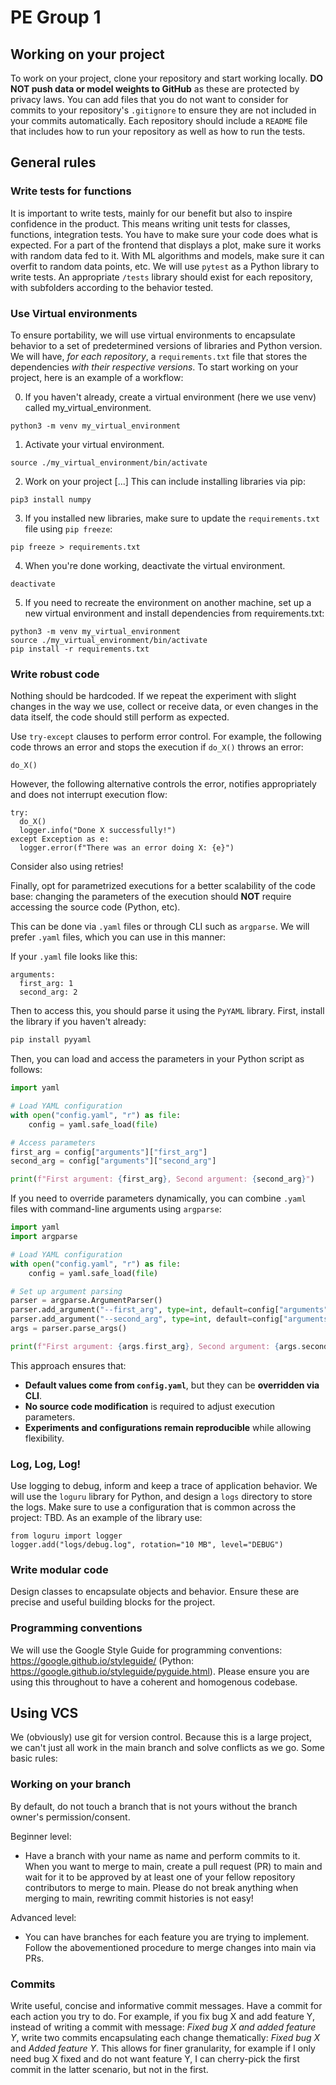 # PE Group 1

## Working on your project

To work on your project, clone your repository and start working locally. **DO NOT push data or model weights to GitHub** as these are protected by privacy laws. You can add files that you do not want to consider for commits to your repository's `.gitignore` to ensure they are not included in your commits automatically. Each repository should include a `README` file that includes how to run your repository as well as how to run the tests.

## General rules

### Write tests for functions

It is important to write tests, mainly for our benefit but also to inspire confidence in the product. This means writing unit tests for classes, functions, integration tests. You have to make sure your code does what is expected. For a part of the frontend that displays a plot, make sure it works with random data fed to it. With ML algorithms and models, make sure it can overfit to random data points, etc. We will use `pytest` as a Python library to write tests. An appropriate `/tests` library should exist for each repository, with subfolders according to the behavior tested.

### Use Virtual environments

To ensure portability, we will use virtual environments to encapsulate behavior to a set of predetermined versions of libraries and Python version. We will have, *for each repository*, a `requirements.txt` file that stores the dependencies *with their respective versions*. To start working on your project, here is an example of a workflow:

0. If you haven't already, create a virtual environment (here we use venv) called my_virtual_environment.

```
python3 -m venv my_virtual_environment
```

1. Activate your virtual environment.

```
source ./my_virtual_environment/bin/activate
```

2. Work on your project [...] This can include installing libraries via pip:

```
pip3 install numpy
```

3. If you installed new libraries, make sure to update the `requirements.txt` file using `pip freeze`:

```
pip freeze > requirements.txt
```

4. When you're done working, deactivate the virtual environment.

```
deactivate
```

5. If you need to recreate the environment on another machine, set up a new virtual environment and install dependencies from requirements.txt:
   
```
python3 -m venv my_virtual_environment  
source ./my_virtual_environment/bin/activate  
pip install -r requirements.txt
```

### Write robust code

Nothing should be hardcoded. If we repeat the experiment with slight changes in the way we use, collect or receive data, or even changes in the data itself, the code should still perform as expected. 

Use `try-except` clauses to perform error control. For example, the following code throws an error and stops the execution if `do_X()` throws an error:

```
do_X()
```

However, the following alternative controls the error, notifies appropriately and does not interrupt execution flow:

```
try:
  do_X()
  logger.info("Done X successfully!")
except Exception as e:
  logger.error(f"There was an error doing X: {e}")
```

Consider also using retries!

Finally, opt for parametrized executions for a better scalability of the code base: changing the parameters of the execution should **NOT** require accessing the source code (Python, etc). 

This can be done via `.yaml` files or through CLI such as `argparse`. We will prefer `.yaml` files, which you can use in this manner:

If your `.yaml` file looks like this:

```
arguments:
  first_arg: 1
  second_arg: 2
```

Then to access this, you should parse it using the `PyYAML` library. First, install the library if you haven't already:  

```bash
pip install pyyaml
```

Then, you can load and access the parameters in your Python script as follows:  

```python
import yaml

# Load YAML configuration
with open("config.yaml", "r") as file:
    config = yaml.safe_load(file)

# Access parameters
first_arg = config["arguments"]["first_arg"]
second_arg = config["arguments"]["second_arg"]

print(f"First argument: {first_arg}, Second argument: {second_arg}")
```

If you need to override parameters dynamically, you can combine `.yaml` files with command-line arguments using `argparse`:  

```python
import yaml
import argparse

# Load YAML configuration
with open("config.yaml", "r") as file:
    config = yaml.safe_load(file)

# Set up argument parsing
parser = argparse.ArgumentParser()
parser.add_argument("--first_arg", type=int, default=config["arguments"]["first_arg"])
parser.add_argument("--second_arg", type=int, default=config["arguments"]["second_arg"])
args = parser.parse_args()

print(f"First argument: {args.first_arg}, Second argument: {args.second_arg}")
```

This approach ensures that:
- **Default values come from `config.yaml`**, but they can be **overridden via CLI**.
- **No source code modification** is required to adjust execution parameters.
- **Experiments and configurations remain reproducible** while allowing flexibility.

### Log, Log, Log!

Use logging to debug, inform and keep a trace of application behavior. We will use the `loguru` library for Python, and design a `logs` directory to store the logs. Make sure to use a configuration that is common across the project: TBD. As an example of the library use:

```
from loguru import logger
logger.add("logs/debug.log", rotation="10 MB", level="DEBUG")
```

### Write modular code

Design classes to encapsulate objects and behavior. Ensure these are precise and useful building blocks for the project.

### Programming conventions

We will use the Google Style Guide for programming conventions: https://google.github.io/styleguide/ (Python: https://google.github.io/styleguide/pyguide.html).
Please ensure you are using this throughout to have a coherent and homogenous codebase.

## Using VCS

We (obviously) use git for version control. Because this is a large project, we can't just all work in the main branch and solve conflicts as we go. Some basic rules:

### Working on your branch

By default, do not touch a branch that is not yours without the branch owner's permission/consent.

Beginner level:
- Have a branch with your name as name and perform commits to it. When you want to merge to main, create a pull request (PR) to main and wait for it to be approved by at least one of your fellow repository contributors to merge to main. Please do not break anything when merging to main, rewriting commit histories is not easy!

Advanced level:
- You can have branches for each feature you are trying to implement. Follow the abovementioned procedure to merge changes into main via PRs.

### Commits

Write useful, concise and informative commit messages. Have a commit for each action you try to do. For example, if you fix bug X and add feature Y, instead of writing a commit with message: *Fixed bug X and added feature Y*, write two commits encapsulating each change thematically: *Fixed bug X* and *Added feature Y*. This allows for finer granularity, for example if I only need bug X fixed and do not want feature Y, I can cherry-pick the first commit in the latter scenario, but not in the first.
